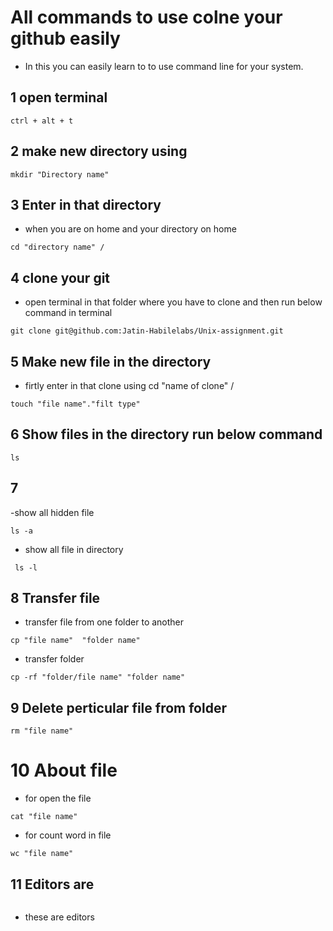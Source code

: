 # All commands to use colne your github easily 

- In this you can easily learn to to use command line for your system.

## 1  open terminal 
```
ctrl + alt + t
```
## 2 make new directory using 
```
mkdir "Directory name"
```
## 3 Enter in that directory 
- when you are on home and your directory on home 
```
cd "directory name" /
```
## 4 clone your git 
 - open terminal in that folder where you have to clone and then run below command in terminal 

 ```
 git clone git@github.com:Jatin-Habilelabs/Unix-assignment.git
 ```
 ## 5 Make new file in the directory 
 - firtly enter in that clone using cd "name of clone" /
 ```
 touch "file name"."filt type"
 ```
## 6  Show files in the directory run below command 

```
ls
```
## 7 
-show all hidden file 

```
ls -a 
```

- show all file in directory

```
 ls -l
```
## 8  Transfer file 
- transfer file from one folder to another 
``` 
cp "file name"  "folder name"
```
- transfer folder 
```
cp -rf "folder/file name" "folder name" 
```
## 9 Delete perticular file from folder
```
rm "file name"
```
# 10 About file
- for open the file 
```
cat "file name"
```
- for count word in file
```
wc "file name"
```
## 11 Editors are 

``` nano and vi 
```
- these are editors

 

